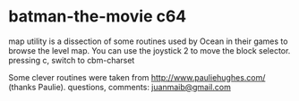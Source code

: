 # batman-the-movie c64
map utility is a dissection of some routines used by Ocean in their games to browse the level map.
You can use the joystick 2 to move the block selector.
pressing c, switch to cbm-charset

Some clever routines were taken from http://www.pauliehughes.com/  (thanks Paulie).
questions, comments: juanmaib@gmail.com
